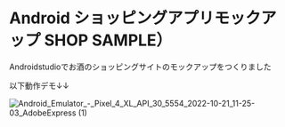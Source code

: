 
# Android ショッピングアプリモックアップ SHOP SAMPLE）
 
Androidstudioでお酒のショッピングサイトのモックアップをつくりました

以下動作デモ↓↓

![Android_Emulator_-_Pixel_4_XL_API_30_5554_2022-10-21_11-25-03_AdobeExpress (1)](https://user-images.githubusercontent.com/112645163/197097463-3c8eb3ba-7612-49ab-a05b-c282200db05e.gif)
















